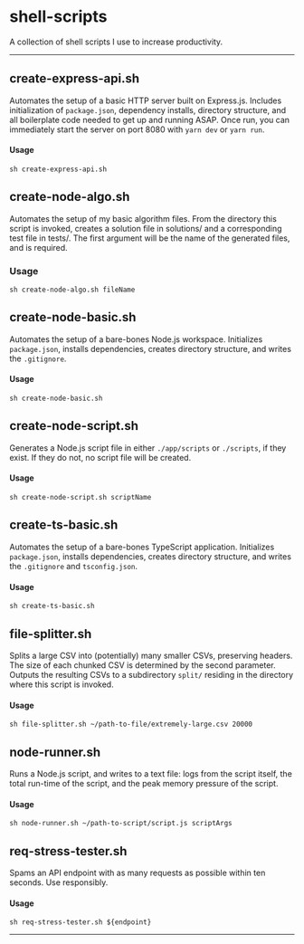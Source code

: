 # shell-scripts

A collection of shell scripts I use to increase productivity.

---
## create-express-api.sh
Automates the setup of a basic HTTP server built on Express.js.
Includes initialization of `package.json`, dependency installs, directory
structure, and all boilerplate code needed to get up and running ASAP.
Once run, you can immediately start the server on port 8080 with
`yarn dev` or `yarn run`.
#### Usage
```shell
sh create-express-api.sh
```

## create-node-algo.sh
Automates the setup of my basic algorithm files. From the directory this script is invoked, creates a solution file in solutions/ and a corresponding test file in tests/. The first argument will be the name of the generated files, and is required.
### Usage
```
sh create-node-algo.sh fileName
```

## create-node-basic.sh
Automates the setup of a bare-bones Node.js workspace. Initializes `package.json`, installs dependencies, creates directory structure, and writes the `.gitignore`.
#### Usage
```shell
sh create-node-basic.sh
```

## create-node-script.sh
Generates a Node.js script file in either `./app/scripts` or `./scripts`,
if they exist. If they do not, no script file will be created.
#### Usage
```shell
sh create-node-script.sh scriptName
```

## create-ts-basic.sh
Automates the setup of a bare-bones TypeScript application.
Initializes `package.json`, installs dependencies, creates directory structure,
and writes the `.gitignore` and `tsconfig.json`.
#### Usage
```shell
sh create-ts-basic.sh
```

## file-splitter.sh
Splits a large CSV into (potentially) many smaller CSVs, preserving headers. The size of each chunked CSV is determined by the second parameter. Outputs the resulting CSVs to a subdirectory `split/` residing in the directory where this script is invoked.
#### Usage
```shell
sh file-splitter.sh ~/path-to-file/extremely-large.csv 20000
```

## node-runner.sh
Runs a Node.js script, and writes to a text file: logs from the script itself, the total run-time of the script, and the peak memory pressure of the script.
#### Usage
```shell
sh node-runner.sh ~/path-to-script/script.js scriptArgs
```

## req-stress-tester.sh
Spams an API endpoint with as many requests as possible within ten seconds. Use responsibly.
#### Usage
```shell
sh req-stress-tester.sh ${endpoint}
```
---
